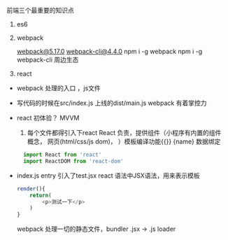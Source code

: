 前端三个最重要的知识点
1. es6
2. webpack

    webpack@5.17.0
    webpack-cli@4.4.0
    npm i -g webpack
    npm i -g webpack-cli   周边生态
3. react

- webpack 处理的入口 ，js文件

- 写代码的时候在src/index.js     上线的dist/main.js
    webpack  有着掌控力

- react 初体验？ MVVM
  1. 每个文件都得引入下react
  React 负责，提供组件（小程序有内置的组件概念，
  网页(html/css/js dom)，
  ）模板编译功能{{}}  {name} 数据绑定
  ```js
    import React from 'react'
    import ReactDOM from 'react-dom'
  ```

- index.js entry  引入了test.jsx
    react 语法中JSX语法，用来表示模板
    ```js
    render(){
        return(
            <p>测试一下</p>
        )
    }
    ```
    webpack 处理一切的静态文件，bundler
    .jsx -> .js
    loader